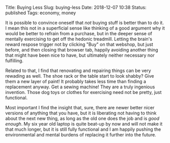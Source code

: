 Title: Buying Less
Slug: buying-less
Date: 2018-12-07 10:38
Status: published
Tags: economy, money

It is possible to convince oneself that *not* buying stuff is better than to
do it. I mean this not in a superficial sense like thinking of a good argument
why it would be better to refrain from a purchase, but in the deeper sense of
mentally exercising to get off the hedonic treadmill. Letting the brain's
reward respose trigger not by clicking "Buy" on that webshop, but just before,
and then closing that browser tab, happily avoiding another thing that might
have been nice to have, but ultimately neither necessary nor fulfilling.

Related to that, I find that renovating and repairing things can be very
rewading as well. The shoe rack or the table start to look shabby? Give them a
new layer of paint! It probably takes less time than finding a replacement
anyway. Get a sewing machine! They are a truly ingenious invention. Those dog
toys or clothes for exercising need not be pretty, just functional.

Most important I find the insight that, sure, there are newer better nicer
versions of anything that you have, but it is liberating not having to think
about the next new thing, as long as the old one does the job and is *good
enough*. My six year old laptop is quite beat-up by now and will not make it
that much longer, but it is still fully functional and I am happily pushing the
environmental and mental burdens of replacing it further into the future.
